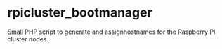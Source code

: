 # rpicluster_bootmanager
Small PHP script to generate and assignhostnames for the Raspberry PI cluster nodes.

